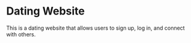 # Dating Website
This is a dating website that allows users to sign up, log in, and connect with others.
